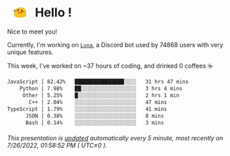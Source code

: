 <h1>   <img src="./spoinky.gif" style="vertical-align:middle;" width="30px">   Hello ! </h1>

Nice to meet you!

Currently, I'm working on <a href='https://github.com/Asgarrrr/Luna'>`Luna`</a>, a Discord bot used by 74868 users with very unique features.

This week, I've worked on ~37 hours of coding, and drinked 0 coffees ☕

```
JavaScript │ 82.42%   ████████████████░░░░   31 hrs 47 mins
    Python │ 7.98%    ██░░░░░░░░░░░░░░░░░░   3 hrs 4 mins
     Other │ 5.25%    █░░░░░░░░░░░░░░░░░░░   2 hrs 1 min
       C++ │ 2.04%    ░░░░░░░░░░░░░░░░░░░░   47 mins
TypeScript │ 1.79%    ░░░░░░░░░░░░░░░░░░░░   41 mins
      JSON │ 0.38%    ░░░░░░░░░░░░░░░░░░░░   8 mins
      Bash │ 0.14%    ░░░░░░░░░░░░░░░░░░░░   3 mins
```

###### This presentation is [updated](https://github.com/Asgarrrr) automatically every 5 minute, most recently on 7/26/2022, 01:58:52 PM ( UTC±0 ).